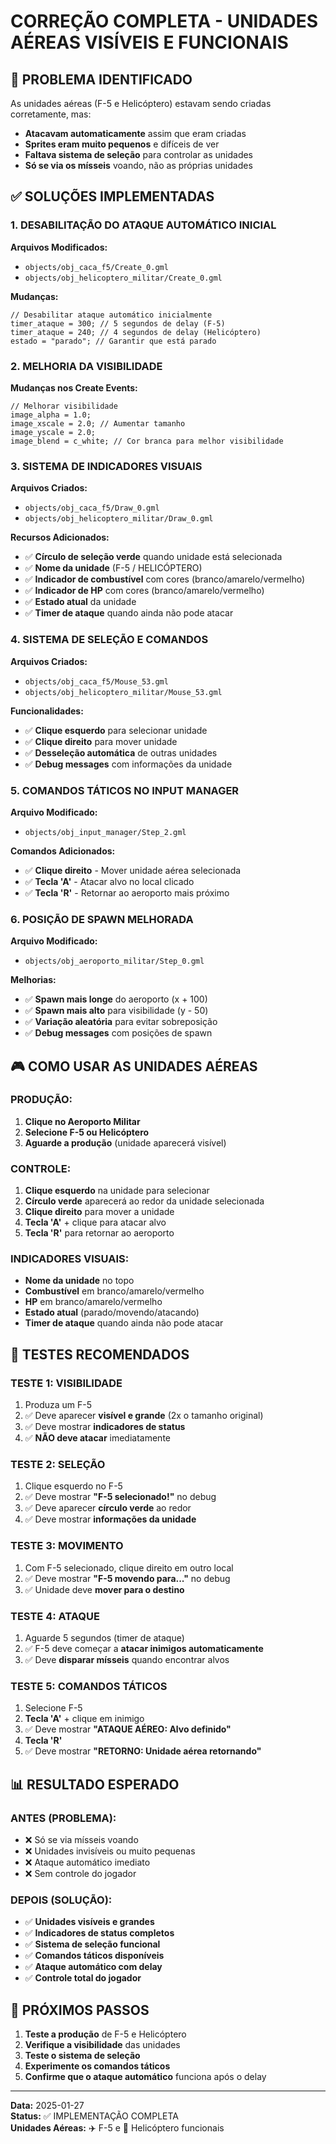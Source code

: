 # CORREÇÃO COMPLETA - UNIDADES AÉREAS VISÍVEIS E FUNCIONAIS

## 🎯 PROBLEMA IDENTIFICADO
As unidades aéreas (F-5 e Helicóptero) estavam sendo criadas corretamente, mas:
- **Atacavam automaticamente** assim que eram criadas
- **Sprites eram muito pequenos** e difíceis de ver
- **Faltava sistema de seleção** para controlar as unidades
- **Só se via os mísseis** voando, não as próprias unidades

## ✅ SOLUÇÕES IMPLEMENTADAS

### **1. DESABILITAÇÃO DO ATAQUE AUTOMÁTICO INICIAL**
**Arquivos Modificados:**
- `objects/obj_caca_f5/Create_0.gml`
- `objects/obj_helicoptero_militar/Create_0.gml`

**Mudanças:**
```gml
// Desabilitar ataque automático inicialmente
timer_ataque = 300; // 5 segundos de delay (F-5)
timer_ataque = 240; // 4 segundos de delay (Helicóptero)
estado = "parado"; // Garantir que está parado
```

### **2. MELHORIA DA VISIBILIDADE**
**Mudanças nos Create Events:**
```gml
// Melhorar visibilidade
image_alpha = 1.0;
image_xscale = 2.0; // Aumentar tamanho
image_yscale = 2.0;
image_blend = c_white; // Cor branca para melhor visibilidade
```

### **3. SISTEMA DE INDICADORES VISUAIS**
**Arquivos Criados:**
- `objects/obj_caca_f5/Draw_0.gml`
- `objects/obj_helicoptero_militar/Draw_0.gml`

**Recursos Adicionados:**
- ✅ **Círculo de seleção verde** quando unidade está selecionada
- ✅ **Nome da unidade** (F-5 / HELICÓPTERO)
- ✅ **Indicador de combustível** com cores (branco/amarelo/vermelho)
- ✅ **Indicador de HP** com cores (branco/amarelo/vermelho)
- ✅ **Estado atual** da unidade
- ✅ **Timer de ataque** quando ainda não pode atacar

### **4. SISTEMA DE SELEÇÃO E COMANDOS**
**Arquivos Criados:**
- `objects/obj_caca_f5/Mouse_53.gml`
- `objects/obj_helicoptero_militar/Mouse_53.gml`

**Funcionalidades:**
- ✅ **Clique esquerdo** para selecionar unidade
- ✅ **Clique direito** para mover unidade
- ✅ **Desseleção automática** de outras unidades
- ✅ **Debug messages** com informações da unidade

### **5. COMANDOS TÁTICOS NO INPUT MANAGER**
**Arquivo Modificado:**
- `objects/obj_input_manager/Step_2.gml`

**Comandos Adicionados:**
- ✅ **Clique direito** - Mover unidade aérea selecionada
- ✅ **Tecla 'A'** - Atacar alvo no local clicado
- ✅ **Tecla 'R'** - Retornar ao aeroporto mais próximo

### **6. POSIÇÃO DE SPAWN MELHORADA**
**Arquivo Modificado:**
- `objects/obj_aeroporto_militar/Step_0.gml`

**Melhorias:**
- ✅ **Spawn mais longe** do aeroporto (x + 100)
- ✅ **Spawn mais alto** para visibilidade (y - 50)
- ✅ **Variação aleatória** para evitar sobreposição
- ✅ **Debug messages** com posições de spawn

## 🎮 COMO USAR AS UNIDADES AÉREAS

### **PRODUÇÃO:**
1. **Clique no Aeroporto Militar**
2. **Selecione F-5 ou Helicóptero**
3. **Aguarde a produção** (unidade aparecerá visível)

### **CONTROLE:**
1. **Clique esquerdo** na unidade para selecionar
2. **Círculo verde** aparecerá ao redor da unidade selecionada
3. **Clique direito** para mover a unidade
4. **Tecla 'A'** + clique para atacar alvo
5. **Tecla 'R'** para retornar ao aeroporto

### **INDICADORES VISUAIS:**
- **Nome da unidade** no topo
- **Combustível** em branco/amarelo/vermelho
- **HP** em branco/amarelo/vermelho
- **Estado atual** (parado/movendo/atacando)
- **Timer de ataque** quando ainda não pode atacar

## 🧪 TESTES RECOMENDADOS

### **TESTE 1: VISIBILIDADE**
1. Produza um F-5
2. ✅ Deve aparecer **visível e grande** (2x o tamanho original)
3. ✅ Deve mostrar **indicadores de status**
4. ✅ **NÃO deve atacar** imediatamente

### **TESTE 2: SELEÇÃO**
1. Clique esquerdo no F-5
2. ✅ Deve mostrar **"F-5 selecionado!"** no debug
3. ✅ Deve aparecer **círculo verde** ao redor
4. ✅ Deve mostrar **informações da unidade**

### **TESTE 3: MOVIMENTO**
1. Com F-5 selecionado, clique direito em outro local
2. ✅ Deve mostrar **"F-5 movendo para..."** no debug
3. ✅ Unidade deve **mover para o destino**

### **TESTE 4: ATAQUE**
1. Aguarde 5 segundos (timer de ataque)
2. ✅ F-5 deve começar a **atacar inimigos automaticamente**
3. ✅ Deve **disparar mísseis** quando encontrar alvos

### **TESTE 5: COMANDOS TÁTICOS**
1. Selecione F-5
2. **Tecla 'A'** + clique em inimigo
3. ✅ Deve mostrar **"ATAQUE AÉREO: Alvo definido"**
4. **Tecla 'R'**
5. ✅ Deve mostrar **"RETORNO: Unidade aérea retornando"**

## 📊 RESULTADO ESPERADO

### **ANTES (PROBLEMA):**
- ❌ Só se via mísseis voando
- ❌ Unidades invisíveis ou muito pequenas
- ❌ Ataque automático imediato
- ❌ Sem controle do jogador

### **DEPOIS (SOLUÇÃO):**
- ✅ **Unidades visíveis e grandes**
- ✅ **Indicadores de status completos**
- ✅ **Sistema de seleção funcional**
- ✅ **Comandos táticos disponíveis**
- ✅ **Ataque automático com delay**
- ✅ **Controle total do jogador**

## 🎯 PRÓXIMOS PASSOS

1. **Teste a produção** de F-5 e Helicóptero
2. **Verifique a visibilidade** das unidades
3. **Teste o sistema de seleção**
4. **Experimente os comandos táticos**
5. **Confirme que o ataque automático** funciona após o delay

---
**Data:** 2025-01-27  
**Status:** ✅ IMPLEMENTAÇÃO COMPLETA  
**Unidades Aéreas:** ✈️ F-5 e 🚁 Helicóptero funcionais
